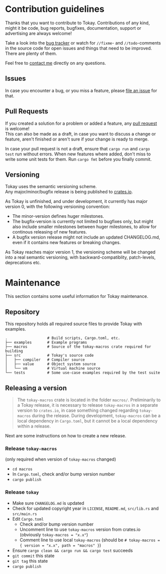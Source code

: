 # Contribution guidelines

Thanks that you want to contribute to Tokay. Contributions of any kind, might it be code, bug reports, bugfixes, documentation, support or advertising are always welcome!

Take a look into the [bug tracker](https://github.com/tokay-lang/tokay/issues) or watch for `//fixme`- and `//todo`-comments in the source code for open issues and things that need to be improved. There are plenty of them.

Feel free to [contact me](https://phorward.info) directly on any questions.

## Issues

In case you encounter a bug, or you miss a feature, please [file an issue](https://github.com/tokay-lang/tokay/issues/new) for that.

## Pull Requests

If you created a solution for a problem or added a feature, any [pull request](https://github.com/tokay-lang/tokay/compare) is welcome!<br>
This can also be made as a draft, in case you want to discuss a change or feature, aren't finished or aren't sure if your change is ready to merge.

In case your pull request is not a draft, ensure that `cargo run` and `cargo test` run without errors. When new features where added, don't miss to write some unit tests for them. Run `cargo fmt` before you finally commit.

## Versioning

Tokay uses the semantic versioning scheme.<br>
Any major/minor/bugfix release is being published to [crates.io](https://crates.io).

As Tokay is unfinished, and under development, it currently has major version 0, with the following versioning convention:

- The minor-version defines huger milestones.
- The bugfix-version is currently not limited to bugfixes only, but might also include smaller milestones between huger milestones, to allow for continous releasing of new features.
- A bugfix version release might not include an updated CHANGELOG.md, even if it contains new features or breaking changes.

As Tokay reaches major version 1, the versioning scheme will be changed into a real semantic versioning, with backward-compatiblity, patch-levels, deprecations etc.

# Maintenance

This section contains some useful information for Tokay maintenance.

## Repository

This repository holds all required source files to provide Tokay with examples.

```
.                  # Build scripts, Cargo.toml, etc.
├── examples       # Example programs
├── macros         # Source of the tokay-macros crate required for building
├── src            # Tokay's source code
│   ├── compiler   # Compiler source
│   ├── value      # Object system source
│   └── vm         # Virtual machine source
└── tests          # Some use-case examples required by the test suite
```

## Releasing a version

> The `tokay-macros` crate is located in the folder `macros/`. Preliminarily to a Tokay release, it is necessary to release `tokay-macros` in a separate version to `crates.io`, in case something changed regarding `tokay-macros` during the release. During development, `tokay-macros` can be a local dependency in `Cargo.toml`, but it cannot be a local dependency within a release.

Next are some instructions on how to create a new release.

### Release `tokay-macros`

(only required when version of `tokay-macros` changed)

- `cd macros`
- In `Cargo.toml`, check and/or bump version number
- `cargo publish`

### Release `tokay`

- Make sure `CHANGELOG.md` is updated
- Check for updated copyright year in `LICENSE`, `README.md`, `src/lib.rs` and `src/main.rs`
- Edit `Cargo.toml`
  - Check and/or bump version number
  - Uncomment line to use `tokay-macros` version from crates.io (obviously `tokay-macros = "x.x"`)
  - Comment line to use local `tokay-macros` (should be `# tokay-macros = { version = "x.x", path = "macros" }`)
- Ensure `cargo clean && cargo run && cargo test` succeeds
- `git commit` this state
- `git tag` this state
- `cargo publish`
